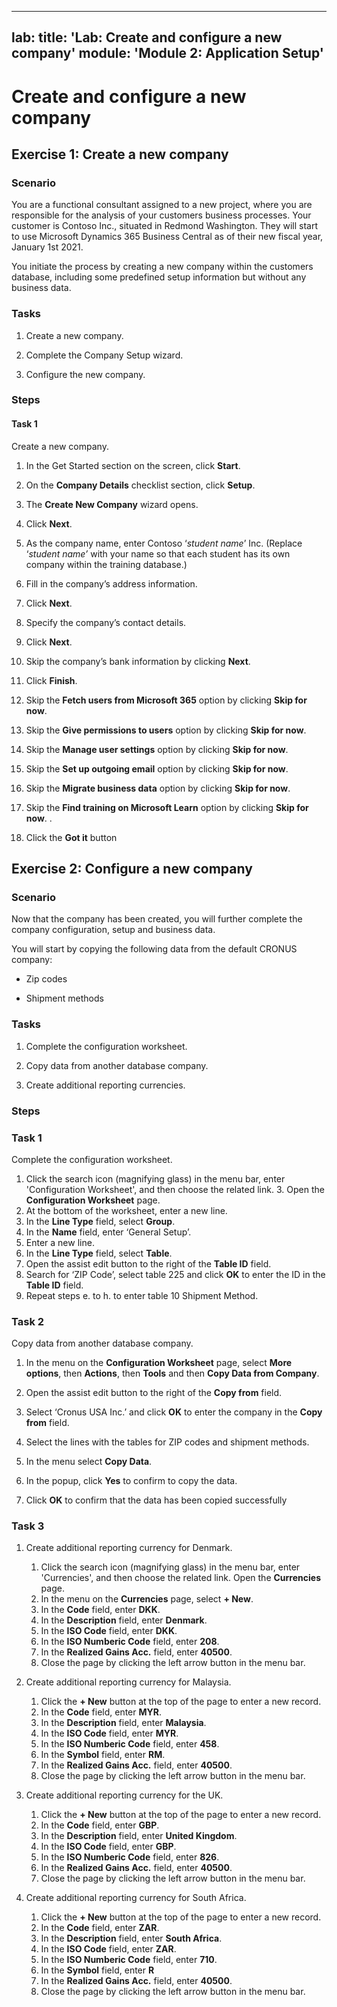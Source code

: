 
---
lab:
    title: 'Lab: Create and configure a new company'
    module: 'Module 2: Application Setup'
---

# Create and configure a new company

## Exercise 1: Create a new company

### Scenario

You are a functional consultant assigned to a new project, where you are
responsible for the analysis of your customers business processes. Your customer
is Contoso Inc., situated in Redmond Washington. They will start to use
Microsoft Dynamics 365 Business Central as of their new fiscal year, January 1st
2021.

You initiate the process by creating a new company within the customers
database, including some predefined setup information but without any business
data.

### Tasks

1.  Create a new company.

2.  Complete the Company Setup wizard.

3.  Configure the new company.

### Steps

#### Task 1

Create a new company.
1. In the Get Started section on the screen, click **Start**.
2.  On the **Company Details** checklist section, click **Setup**.

3.  The **Create New Company** wizard opens.

   3.  Click **Next**.

   4.  As the company name, enter Contoso ‘*student name*’ Inc. (Replace
        ‘*student name’* with your name so that each student has its own company
        within the training database.)
    
   5. Fill in the company’s address information.

   6.  Click **Next**.
   
   9.  Specify the company’s contact details.

   10. Click **Next**.

 13. Skip the company’s bank information by clicking **Next**.
  
     
   8.  Click **Finish**.

   7.  Skip the **Fetch users from Microsoft 365** option by clicking **Skip for now**.
   
   9.  Skip the **Give permissions to users** option by clicking **Skip for now**.
    
   11.   Skip the **Manage user settings** option by clicking **Skip for now**.
    
   13.   Skip the **Set up outgoing email** option by clicking **Skip for now**.
     
   15.  Skip the **Migrate business data** option by clicking **Skip for now**.
    
   17.   Skip the **Find training on Microsoft Learn** option by clicking **Skip for now**.
  .  
   19.  Click the **Got it** button


## Exercise 2: Configure a new company

### Scenario

Now that the company has been created, you will further complete the company
configuration, setup and business data.

You will start by copying the following data from the default CRONUS company:

-   Zip codes

-   Shipment methods

### Tasks

1.  Complete the configuration worksheet.

2.  Copy data from another database company.

3.  Create additional reporting currencies.

### Steps

### Task 1 

Complete the configuration worksheet.

   1.  Click the search icon (magnifying glass) in the menu bar, enter 'Configuration Worksheet', and then choose the related link.
      3.  Open the **Configuration Worksheet** page.
   2.  At the bottom of the worksheet, enter a new line.
   3.  In the **Line Type** field, select **Group**.
   4.  In the **Name** field, enter ‘General Setup’.
   5.  Enter a new line.
   6.  In the **Line Type** field, select **Table**.
   7.  Open the assist edit button to the right of the **Table ID** field.
   8.  Search for ‘ZIP Code’, select table 225 and click **OK** to enter the ID
        in the **Table ID** field.
   9.  Repeat steps e. to h. to enter table 10 Shipment Method.

### Task 2

Copy data from another database company.

   1.  In the menu on the **Configuration Worksheet** page, select **More options**, then **Actions**,
        then **Tools** and then **Copy Data from Company**.

   2.  Open the assist edit button to the right of the **Copy from** field.

   3.  Select ‘Cronus USA Inc.’ and click **OK** to enter the company in the
        **Copy from** field.

   4.  Select the lines with the tables for ZIP codes and shipment methods.

   5.  In the menu select **Copy Data**.

6. In the popup, click **Yes** to confirm to copy the data.

8. Click **OK** to confirm that the data has been copied successfully


### Task 3

1. Create additional reporting currency for Denmark.

   1.  Click the search icon (magnifying glass) in the menu bar, enter 'Currencies', and then choose the related link. Open the **Currencies** page.
   2.  In the menu on the **Currencies** page, select **+ New**.
   3.  In the **Code** field, enter **DKK**.
   4.  In the **Description** field, enter **Denmark**.
   5.  In the **ISO Code** field, enter **DKK**.
   6.  In the **ISO Numberic Code** field, enter **208**.
   7.  In the **Realized Gains Acc.** field, enter **40500**.
   8.  Close the page by clicking the left arrow button in the menu bar.

2. Create additional reporting currency for Malaysia.

    1.  Click the **+ New** button at the top of the page to enter a new record.
    3.  In the **Code** field, enter **MYR**.
    4.  In the **Description** field, enter **Malaysia**.
    5.  In the **ISO Code** field, enter **MYR**.
    6.  In the **ISO Numberic Code** field, enter **458**.
    7.  In the **Symbol** field, enter **RM**.
    8.  In the **Realized Gains Acc.** field, enter **40500**.
    9.  Close the page by clicking the left arrow button in the menu bar.

 
3. Create additional reporting currency for the UK.

   1.  Click the **+ New** button at the top of the page to enter a new record.
   3.  In the **Code** field, enter **GBP**.
   4.  In the **Description** field, enter **United Kingdom**.
   5.  In the **ISO Code** field, enter **GBP**.
   6.  In the **ISO Numberic Code** field, enter **826**.
   7.  In the **Realized Gains Acc.** field, enter **40500**.
   8.  Close the page by clicking the left arrow button in the menu bar.


4. Create additional reporting currency for South Africa.

   1.  Click the **+ New** button at the top of the page to enter a new record.
   3.  In the **Code** field, enter **ZAR**.
   4.  In the **Description** field, enter **South Africa**.
   5.  In the **ISO Code** field, enter **ZAR**.
   6.  In the **ISO Numberic Code** field, enter **710**.
   7.  In the **Symbol** field, enter **R**
   8.  In the **Realized Gains Acc.** field, enter **40500**.
   9.  Close the page by clicking the left arrow button in the menu bar.


